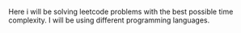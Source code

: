 Here i will be solving leetcode problems with the best possible time complexity. I will be using different programming languages.
